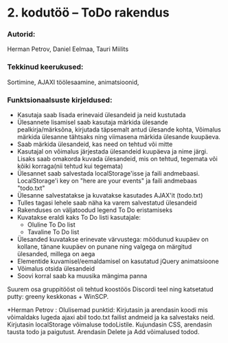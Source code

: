 # 2. kodutöö – ToDo rakendus

### Autorid:
Herman Petrov, Daniel Eelmaa, Tauri Miilits

### Tekkinud keerukused:
Sortimine, AJAXI töölesaamine, animatsioonid, 

### Funktsionaalsuste kirjeldused:
* Kasutaja saab lisada erinevaid ülesandeid ja neid kustutada
* Ülesannete lisamisel saab kasutaja märkida ülesande pealkirja/märksõna, kirjutada täpsemalt antud ülesande kohta, Võimalus märkida ülesanne tähtsaks ning viimasena märkida ülesande kuupäeva.
* Saab märkida ülesandeid, kas need on tehtud või mitte
* Kasutajal on võimalus järjestada ülesandeid kuupäeva ja nime järgi. Lisaks saab omakorda kuvada ülesandeid, mis on tehtud, tegemata või kõiki korraga(nii tehtud kui tegemata)
* Ülesannet saab salvestada localStorage'isse ja faili andmebaasi. LocalStorage'i key on "here are your events" ja faili andmebaas "todo.txt"
* Ülesanne salvestatakse ja kuvatakse kasutades AJAX'it (todo.txt)
* Tulles tagasi lehele saab näha ka varem salvestatud ülesandeid
* Rakenduses on väljatoodud legend To Do eristamiseks
* Kuvatakse eraldi kaks To Do listi kasutajale:
    * Oluline To Do list
    * Tavaline To Do list
* Ülesanded kuvatakse erinevate värvustega: möödunud kuupäev on kollane, tänane kuupäev on punane ning valgega on märgitud ülesanded, millega on aega
* Elementide kuvamisel/eemaldamisel on kasutatud jQuery animatsioone
* Võimalus otsida ülesandeid
* Soovi korral saab ka muusika mängima panna

Suurem osa gruppitööst oli tehtud koostöös Discordi teel ning katsetatud putty: greeny keskkonas +  WinSCP.

*Herman Petrov :
Olulisemad punktid:
Kirjutasin ja arendasin koodi mis võimaldaks lugeda ajaxi abil todo.txt failist andmeid ja ka salvestaks neid. 
Kirjutasin localStorage võimaluse todoListile. 
Kujundasin CSS, arendasin tausta todo ja paigutust. 
Arendasin Delete ja Add võimalused todod.



